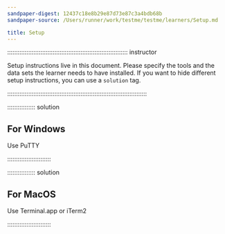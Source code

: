 ```yaml
---
sandpaper-digest: 12437c18e8b29e87d73e87c3a4bdb68b
sandpaper-source: /Users/runner/work/testme/testme/learners/Setup.md

title: Setup
---
```



::::::::::::::::::::::::::::::::::::::::::::::::::::::::::::::::::::: instructor

Setup instructions live in this document. Please specify the tools and the
data sets the learner needs to have installed. If you want to hide different
setup instructions, you can use a `solution` tag.

::::::::::::::::::::::::::::::::::::::::::::::::::::::::::::::::::::::::::::::::

:::::::::::::::: solution

## For Windows

Use PuTTY

:::::::::::::::::::::::::

:::::::::::::::: solution

## For MacOS

Use Terminal.app or iTerm2

:::::::::::::::::::::::::


